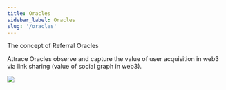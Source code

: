 ```yaml
---
title: Oracles
sidebar_label: Oracles
slug: '/oracles'
---
```


The concept of Referral Oracles

Attrace Oracles observe and capture the value of user acquisition in web3 via link sharing (value of social graph in web3). 


![](/about/oracles/referral-conversions-by-verifier-nodes-resize2.svg)

